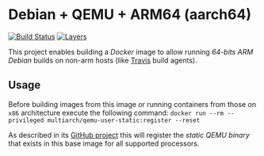 # Debian + QEMU + ARM64 (aarch64)

[![Build Status](https://img.shields.io/docker/build/rycus86/arm64v8-debian-qemu.svg)](https://hub.docker.com/r/rycus86/arm64v8-debian-qemu)
[![Layers](https://images.microbadger.com/badges/image/rycus86/arm64v8-debian-qemu.svg)](https://microbadger.com/images/rycus86/arm64v8-debian-qemu "Get your own image badge on microbadger.com")

This project enables building a *Docker* image to allow running *64-bits ARM*
*Debian* builds on non-arm hosts (like [Travis](https://travis-ci.org) build agents).

## Usage

Before building images from this image or running containers from those on `x86`
architecture execute the following command:
`docker run --rm --privileged multiarch/qemu-user-static:register --reset`

As described in its [GitHub project](https://github.com/multiarch/qemu-user-static)
this will register the *static QEMU binary* that exists in this base image
for all supported processors.